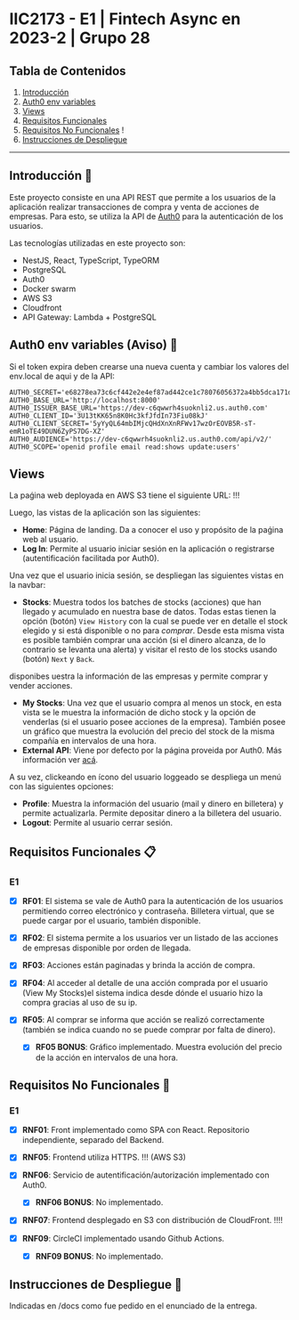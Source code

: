 # IIC2173 - E1 | Fintech Async en 2023-2 | Grupo 28

## Tabla de Contenidos

1. [Introducción](#introducción)
2. [Auth0 env variables](#auth0-env-variables)
3. [Views](#views)
4. [Requisitos Funcionales](#requisitos-funcionales-clipboard)
5. [Requisitos No Funcionales](#requisitos-no-funcionales-wrench) !
6. [Instrucciones de Despliegue](#instrucciones-de-despliegue-rocket)

--- 

## Introducción :loudspeaker:

Este proyecto consiste en una API REST que permite a los usuarios de la aplicación realizar transacciones de compra y venta de acciones de empresas. Para esto, se utiliza la API de [Auth0](https://auth0.com/) para la autenticación de los usuarios.

Las tecnologías utilizadas en este proyecto son:

- NestJS, React, TypeScript, TypeORM
- PostgreSQL
- Auth0
- Docker swarm
- AWS S3
- Cloudfront
- API Gateway: Lambda + PostgreSQL

## Auth0 env variables (Aviso) :red_circle:

Si el token expira deben crearse una nueva cuenta y cambiar los valores del env.local de aqui y de la API:

``````
AUTH0_SECRET='e68278ea73c6cf442e2e4ef87ad442ce1c78076056372a4bb5dca171dabb1e7a'
AUTH0_BASE_URL='http://localhost:8000'
AUTH0_ISSUER_BASE_URL='https://dev-c6qwwrh4suoknli2.us.auth0.com'
AUTH0_CLIENT_ID='3U13tKK65n8K0Hc3kfJfdIn73Fiu08kJ'
AUTH0_CLIENT_SECRET='5yYyQL64mbIMjcQHdXnXnRFWv17wzOrEOVB5R-sT-emR1oTE49DUN6ZyPS7DG-XZ'
AUTH0_AUDIENCE='https://dev-c6qwwrh4suoknli2.us.auth0.com/api/v2/'
AUTH0_SCOPE='openid profile email read:shows update:users'
``````

## Views

La paǵina web deployada en AWS S3 tiene el siguiente URL: !!!

Luego, las vistas de la aplicación son las siguientes:

- **Home**: Página de landing. Da a conocer el uso y propósito de la paǵina web al usuario.
- **Log In**: Permite al usuario iniciar sesión en la aplicación o registrarse (autentificación facilitada por Auth0).

Una vez que el usuario inicia sesión, se despliegan las siguientes vistas en la navbar:

- **Stocks**: Muestra todos los batches de stocks (acciones) que han llegado y acumulado en nuestra base de datos. Todas estas tienen la opción (botón) `View History` con la cual se puede ver en detalle el stock elegido y si está disponible o no para *comprar*. Desde esta misma vista es posible también comprar una acción (si el dinero alcanza, de lo contrario se levanta una alerta) y visitar el resto de los stocks usando (botón) `Next` y `Back`. 

 disponibes uestra la información de las empresas y permite comprar y vender acciones.
- **My Stocks**: Una vez que el usuario compra al menos un stock, en esta vista se le muestra la información de dicho stock y la opción de venderlas (si el usuario posee acciones de la empresa). También posee un gráfico que muestra la evolución del precio del stock de la misma compañía en intervalos de una hora.
- **External API**: Viene por defecto por la página proveida por Auth0. Más información ver [acá](https://github.com/auth0-samples/auth0-nextjs-samples/tree/main/Sample-01).

A su vez, clickeando en ícono del usuario loggeado se despliega un menú con las siguientes opciones:
- **Profile**: Muestra la información del usuario (mail y dinero en billetera) y permite actualizarla. Permite depositar dinero a la billetera del usuario.
- **Logout**: Permite al usuario cerrar sesión.

## Requisitos Funcionales :clipboard:

### E1

- [x] **RF01**: El sistema se vale de Auth0 para la autenticación de los usuarios permitiendo correo electrónico y contraseña. Billetera virtual, que se puede cargar por el usuario, también disponible.

- [x] **RF02**: El sistema permite a los usuarios ver un listado de las acciones de empresas disponible por orden de llegada.

- [x] **RF03**: Acciones están paginadas y brinda la acción de compra.

- [x] **RF04**: Al acceder al detalle de una acción comprada por el usuario (View My Stocks)el sistema indica desde dónde el usuario hizo la compra gracias al uso de su ip.

- [x] **RF05**: Al comprar se informa que acción se realizó correctamente (también se indica cuando no se puede comprar por falta de dinero).
    - [x] **RF05 BONUS**: Gráfico implementado. Muestra evolución del precio de la acción en intervalos de una hora.

## Requisitos No Funcionales :wrench:

### E1

- [x] **RNF01**: Front implementado como SPA con React. Repositorio independiente, separado del Backend.

- [x] **RNF05**: Frontend utiliza HTTPS. !!! (AWS S3)

- [x] **RNF06**: Servicio de autentificación/autorización implementado con Auth0.
    - [x] **RNF06 BONUS**: No implementado.

- [x] **RNF07**: Frontend desplegado en S3 con distribución de CloudFront. !!!!

- [x] **RNF09**: CircleCI implementado usando Github Actions.
    - [x] **RNF09 BONUS**: No implementado.


## Instrucciones de Despliegue :rocket:

Indicadas en /docs como fue pedido en el enunciado de la entrega.

